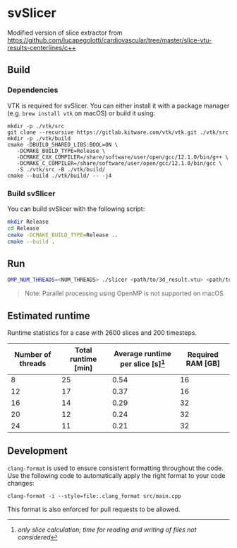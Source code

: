 # svSlicer

Modified version of slice extractor from
https://github.com/lucapegolotti/cardiovascular/tree/master/slice-vtu-results-centerlines/c++

## Build

### Dependencies

VTK is required for svSlicer. You can either install it with a package
manager (e.g. `brew install vtk` on macOS) or build it using:

```
mkdir -p ./vtk/src
git clone --recursive https://gitlab.kitware.com/vtk/vtk.git ./vtk/src
mkdir -p ./vtk/build
cmake -DBUILD_SHARED_LIBS:BOOL=ON \
   -DCMAKE_BUILD_TYPE=Release \
   -DCMAKE_CXX_COMPILER=/share/software/user/open/gcc/12.1.0/bin/g++ \
   -DCMAKE_C_COMPILER=/share/software/user/open/gcc/12.1.0/bin/gcc \
   -S ./vtk/src -B ./vtk/build/
cmake --build ./vtk/build/ -- -j4
```


### Build svSlicer

You can build svSlicer with the following script:

```bash
mkdir Release
cd Release
cmake -DCMAKE_BUILD_TYPE=Release ..
cmake --build .
```

## Run

```bash
OMP_NUM_THREADS=<NUM_THREADS> ./slicer <path/to/3d_result.vtu> <path/to/centerline.vtp> <path/to/output_file.vtp>
```

> Note: Parallel processing using OpenMP is not supported on macOS

## Estimated runtime

Runtime statistics for a case with 2600 slices and 200 timesteps.

| Number of threads  | Total runtime [min]  | Average runtime per slice [s][^1] | Required RAM [GB] |
| ------------------ | -------------------- |  -------------------------------- | ------------------|
| 8                  | 25                   | 0.54                              |  16               |
| 12                 | 17                   | 0.37                              |  16               |
| 16                 | 14                   | 0.29                              |  32               |
| 20                 | 12                   | 0.24                              |  32               |
| 24                 | 11                   | 0.21                              |  32               |

[^1]: *only slice calculation; time for reading and writing of files not considered*

## Development

`clang-format` is used to ensure consistent formatting throughout the code. Use
the following code to automatically apply the right format to your code changes:

```
clang-format -i --style=file:.clang_format src/main.cpp
```

This format is also enforced for pull requests to be allowed.

